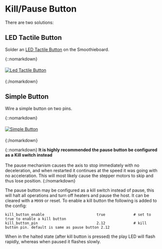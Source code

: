 
# Kill/Pause Button

There are two solutions:

## LED Tactile Button

Solder an [LED Tactile Button](https://www.sparkfun.com/products/10442) on the Smoothieboard.

{::nomarkdown}
<a href="/images/recovered/led-tactile-button.png">
  <img src="/images/recovered/led-tactile-button.png" alt="Led Tactile Button" style="display:block;margin:20px auto;min-width:640px;max-width:100%;height:auto;"/>
</a>
{:/nomarkdown}

## Simple Button

Wire a simple button on two pins.

{::nomarkdown}
<a href="/images/recovered/simple-button.png">
  <img src="/images/recovered/simple-button.png" alt="Simple Button" style="display:block;margin:20px auto;min-width:640px;max-width:100%;height:auto;"/>
</a>
{:/nomarkdown}

{::nomarkdown}
<sl-alert variant="danger" open>
  <sl-icon slot="icon" name="exclamation-octagon"></sl-icon>
  <strong>It is highly recommended the pause button be configured as a Kill switch instead</strong><br><br>
  The pause mechanism causes the axis to stop immediately with no deceleration, and when restarted it continues at the speed it was going with no acceleration. This will most likely cause the stepper motors to skip and thus lose position.
</sl-alert>
{:/nomarkdown}

The pause button may be configured as a kill switch instead of pause, this will halt all operations and turn off heaters and pause the host. It can be cleared with a `M999` or reset. To enable a kill button the following is added to the config:

```plaintext
kill_button_enable                        true             # set to true to enable a kill button
kill_button_pin                           2.12             # kill button pin. default is same as pause button 2.12
```

When in the halted state (after kill button is pressed) the play LED will flash rapidly, whereas when paused it flashes slowly.
